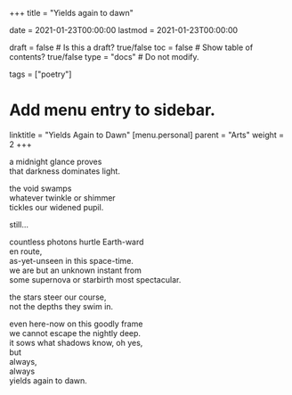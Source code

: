 +++
title = "Yields again to dawn"

date = 2021-01-23T00:00:00
lastmod = 2021-01-23T00:00:00

draft = false  # Is this a draft? true/false
toc = false  # Show table of contents? true/false
type = "docs"  # Do not modify.

tags = ["poetry"]

# Add menu entry to sidebar.
linktitle = "Yields Again to Dawn"
[menu.personal]
  parent = "Arts"
  weight = 2
+++

a midnight glance proves</br>
that darkness dominates light.</br> 

the void swamps</br>
whatever twinkle or shimmer</br>
tickles our widened pupil.</br>

still...</br>

countless photons hurtle Earth-ward</br>
en route,</br>
as-yet-unseen in this space-time.</br>
we are but an unknown instant from</br>
some supernova or starbirth most spectacular.</br>

the stars steer our course,</br> 
not the depths they swim in.</br>

even here-now on this goodly frame</br>
we cannot escape the nightly deep.</br>
it sows what shadows know, oh yes,</br>
but</br>
always,</br>
always</br>
yields again to dawn.
